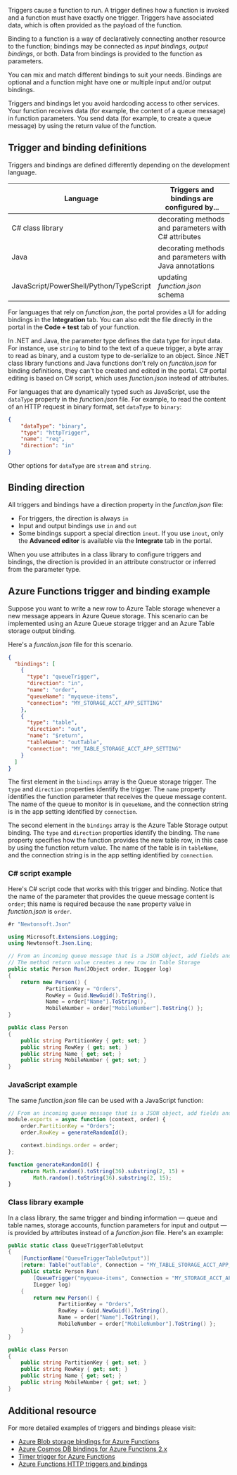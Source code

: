 
Triggers cause a function to run. A trigger defines how a function is invoked and a function must have exactly one trigger. Triggers have associated data, which is often provided as the payload of the function.

Binding to a function is a way of declaratively connecting another resource to the function; bindings may be connected as *input bindings*, *output bindings*, or both. Data from bindings is provided to the function as parameters.

You can mix and match different bindings to suit your needs. Bindings are optional and a function might have one or multiple input and/or output bindings.

Triggers and bindings let you avoid hardcoding access to other services. Your function receives data (for example, the content of a queue message) in function parameters. You send data (for example, to create a queue message) by using the return value of the function.

## Trigger and binding definitions

Triggers and bindings are defined differently depending on the development language.

| Language | Triggers and bindings are configured by... |
|--|--|
| C# class library | decorating methods and parameters with C# attributes |
| Java | decorating methods and parameters with Java annotations |
| JavaScript/PowerShell/Python/TypeScript | updating *function.json* schema |

For languages that rely on *function.json*, the portal provides a UI for adding bindings in the **Integration** tab. You can also edit the file directly in the portal in the **Code + test** tab of your function. 

In .NET and Java, the parameter type defines the data type for input data. For instance, use `string` to bind to the text of a queue trigger, a byte array to read as binary, and a custom type to de-serialize to an object. Since .NET class library functions and Java functions don't rely on *function.json* for binding definitions, they can't be created and edited in the portal. C# portal editing is based on C# script, which uses *function.json* instead of attributes.

For languages that are dynamically typed such as JavaScript, use the `dataType` property in the *function.json* file. For example, to read the content of an HTTP request in binary format, set `dataType` to `binary`:

```json
{
    "dataType": "binary",
    "type": "httpTrigger",
    "name": "req",
    "direction": "in"
}
```

Other options for `dataType` are `stream` and `string`.

## Binding direction

All triggers and bindings have a direction property in the *function.json* file:

* For triggers, the direction is always `in`
* Input and output bindings use `in` and `out`
* Some bindings support a special direction `inout`. If you use `inout`, only the **Advanced editor** is available via the **Integrate** tab in the portal.

When you use attributes in a class library to configure triggers and bindings, the direction is provided in an attribute constructor or inferred from the parameter type.

## Azure Functions trigger and binding example

Suppose you want to write a new row to Azure Table storage whenever a new message appears in Azure Queue storage. This scenario can be implemented using an Azure Queue storage trigger and an Azure Table storage output binding.

Here's a *function.json* file for this scenario.

```json
{
  "bindings": [
    {
      "type": "queueTrigger",
      "direction": "in",
      "name": "order",
      "queueName": "myqueue-items",
      "connection": "MY_STORAGE_ACCT_APP_SETTING"
    },
    {
      "type": "table",
      "direction": "out",
      "name": "$return",
      "tableName": "outTable",
      "connection": "MY_TABLE_STORAGE_ACCT_APP_SETTING"
    }
  ]
}
```

The first element in the `bindings` array is the Queue storage trigger. The `type` and `direction` properties identify the trigger. The `name` property identifies the function parameter that receives the queue message content. The name of the queue to monitor is in `queueName`, and the connection string is in the app setting identified by `connection`.

The second element in the `bindings` array is the Azure Table Storage output binding. The `type` and `direction` properties identify the binding. The `name` property specifies how the function provides the new table row, in this case by using the function return value. The name of the table is in `tableName`, and the connection string is in the app setting identified by `connection`.

### C# script example

Here's C# script code that works with this trigger and binding. Notice that the name of the parameter that provides the queue message content is `order`; this name is required because the `name` property value in *function.json* is `order`.

```csharp
#r "Newtonsoft.Json"

using Microsoft.Extensions.Logging;
using Newtonsoft.Json.Linq;

// From an incoming queue message that is a JSON object, add fields and write to Table storage
// The method return value creates a new row in Table Storage
public static Person Run(JObject order, ILogger log)
{
    return new Person() { 
            PartitionKey = "Orders", 
            RowKey = Guid.NewGuid().ToString(),  
            Name = order["Name"].ToString(),
            MobileNumber = order["MobileNumber"].ToString() };  
}

public class Person
{
    public string PartitionKey { get; set; }
    public string RowKey { get; set; }
    public string Name { get; set; }
    public string MobileNumber { get; set; }
}
```

### JavaScript example

The same *function.json* file can be used with a JavaScript function:

```javascript
// From an incoming queue message that is a JSON object, add fields and write to Table Storage
module.exports = async function (context, order) {
    order.PartitionKey = "Orders";
    order.RowKey = generateRandomId(); 

    context.bindings.order = order;
};

function generateRandomId() {
    return Math.random().toString(36).substring(2, 15) +
        Math.random().toString(36).substring(2, 15);
}
```

### Class library example

In a class library, the same trigger and binding information — queue and table names, storage accounts, function parameters for input and output — is provided by attributes instead of a *function.json* file. Here's an example:

```csharp
public static class QueueTriggerTableOutput
{
    [FunctionName("QueueTriggerTableOutput")]
    [return: Table("outTable", Connection = "MY_TABLE_STORAGE_ACCT_APP_SETTING")]
    public static Person Run(
        [QueueTrigger("myqueue-items", Connection = "MY_STORAGE_ACCT_APP_SETTING")]JObject order,
        ILogger log)
    {
        return new Person() {
                PartitionKey = "Orders",
                RowKey = Guid.NewGuid().ToString(),
                Name = order["Name"].ToString(),
                MobileNumber = order["MobileNumber"].ToString() };
    }
}

public class Person
{
    public string PartitionKey { get; set; }
    public string RowKey { get; set; }
    public string Name { get; set; }
    public string MobileNumber { get; set; }
}
```

## Additional resource

For more detailed examples of triggers and bindings please visit:

* [Azure Blob storage bindings for Azure Functions](https://learn.microsoft.com/en-us/azure/azure-functions/functions-bindings-storage-blob)
* [Azure Cosmos DB bindings for Azure Functions 2.x](https://learn.microsoft.com/en-us/azure/azure-functions/functions-bindings-cosmosdb-v2)
* [Timer trigger for Azure Functions](https://learn.microsoft.com/en-us/azure/azure-functions/functions-bindings-timer)
* [Azure Functions HTTP triggers and bindings](https://learn.microsoft.com/en-us/azure/azure-functions/functions-bindings-http-webhook)
